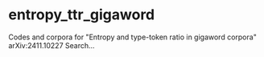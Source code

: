# entropy_ttr_gigaword
Codes and corpora for "Entropy and type-token ratio in gigaword corpora" arXiv:2411.10227 Search...
